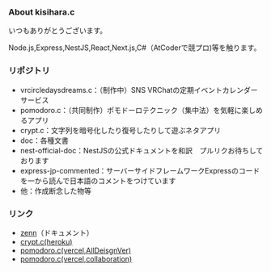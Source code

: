 ### About kisihara.c
いつもありがとうございます。

Node.js,Express,NestJS,React,Next.js,C#（AtCoderで競プロ)等を触ります。

### リポジトリ
- vrcircledaysdreams.c：（制作中）SNS VRChatの定期イベントカレンダーサービス
- pomodoro.c：（共同制作）ポモドーロテクニック（集中法）を気軽に楽しめるアプリ
- crypt.c：文字列を暗号化したり復号したりして遊ぶネタアプリ
- doc：各種文書
- nest-official-doc：NestJSの公式ドキュメントを和訳　プルリクお待ちしております
- express-jp-commented：サーバーサイドフレームワークExpressのコードを一から読んで日本語のコメントをつけています
- 他：作成断念した物等

### リンク
- [zenn](https://zenn.dev/kisihara_c/books)（ドキュメント）
- [crypt.c(heroku)](https://crypt-c.herokuapp.com/)
- [pomodoro.c(vercel,AllDeisgnVer)](https://pomodoro-c-all-design.vercel.app/)
- [pomodoro.c(vercel,collaboration)](https://pomodoro-c.vercel.app/)


<!--
**kisihara-c/kisihara-c** is a ✨ _special_ ✨ repository because its `README.md` (this file) appears on your GitHub profile.

Here are some ideas to get you started:

- 🔭 I’m currently working on ...
- 🌱 I’m currently learning ...
- 👯 I’m looking to collaborate on ...
- 🤔 I’m looking for help with ...
- 💬 Ask me about ...
- 📫 How to reach me: ...
- 😄 Pronouns: ...
- ⚡ Fun fact: ...
-->
